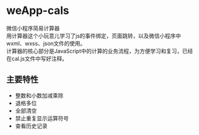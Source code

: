 # weApp-cals
微信小程序简易计算器<br>
用计算器这个小玩意儿学习了js的事件绑定，页面跳转，以及微信小程序中wxml、wxss、json文件的使用。<br>
计算器的核心部分是JavaScript中的计算的业务流程，为方便学习和复习，已经在cal.js文件中写好注释。

## 主要特性

 - 整数和小数加减乘除 
 - 退格多位 
 - 全部清空 
 - 禁止重复显示运算符号
 - 查看历史记录
